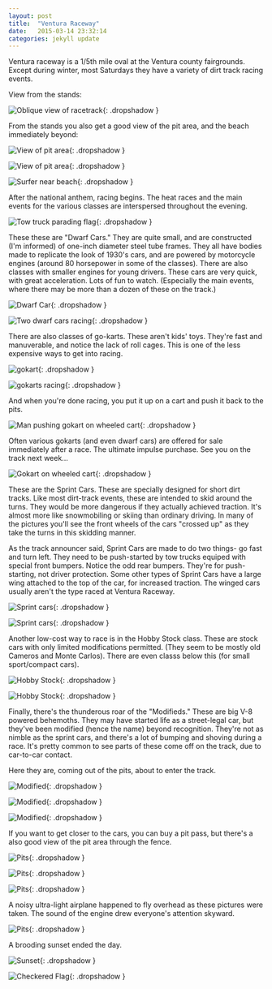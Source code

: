 ```yaml
---
layout: post
title:  "Ventura Raceway"
date:   2015-03-14 23:32:14
categories: jekyll update
---
```

Ventura raceway is a 1/5th mile oval at the Ventura county fairgrounds.   Except during winter, most Saturdays they have a variety of dirt track racing events.    

View from the stands:  

![Oblique view of racetrack](/images/ventura_raceway/the_venue.png){: .dropshadow }  

From the stands you also get a good view of the pit area, and the beach immediately beyond:  

![View of pit area](/images/ventura_raceway/view_from_stand1.png){: .dropshadow }  

![View of pit area](/images/ventura_raceway/view_from_stand2.png){: .dropshadow }  

![Surfer near beach](/images/ventura_raceway/view_from_stand3.png){: .dropshadow }  

After the national anthem, racing begins.  The heat races and the main events for the various classes are interspersed throughout the evening.  

![Tow truck parading flag](/images/ventura_raceway/anthem.png){: .dropshadow }  

These these are "Dwarf Cars."   They are quite small, and are constructed (I'm informed) of one-inch diameter steel tube frames.  They all have bodies made to replicate the look of 1930's cars, and are powered by motorcycle engines (around 80 horsepower in some of the classes).   There are also classes with smaller engines for young drivers.  These cars are very quick, with great acceleration.  Lots of fun to watch.  (Especially the main events, where there may be more than a dozen of these on the track.)  

![Dwarf Car](/images/ventura_raceway/dwarf_car1.png){: .dropshadow }  

![Two dwarf cars racing](/images/ventura_raceway/dwarf_cars2.png){: .dropshadow }  

There are also classes of go-karts.  These aren't kids' toys.  They're fast and manuverable, and notice the lack of roll cages.  This is one of the less expensive ways to get into racing.  

![gokart](/images/ventura_raceway/gocart.png){: .dropshadow }  

![gokarts racing](/images/ventura_raceway/gokart2.png){: .dropshadow }  

And when you're done racing, you put it up on a cart and push it back to the pits.  

![Man pushing gokart on wheeled cart](/images/ventura_raceway/gokart3.png){: .dropshadow }  

Often various gokarts (and even dwarf cars) are offered for sale immediately after a race.  The ultimate impulse purchase. See you on the track next week...  

![Gokart on wheeled cart](/images/ventura_raceway/gokart_cart.png){: .dropshadow }  

These are the Sprint Cars.   These are specially designed for short dirt tracks.  Like most dirt-track events, these are intended to skid around the turns.  They would be more dangerous if they actually achieved traction. It's almost more like snowmobiling or skiing than ordinary driving.  In many of the pictures you'll see the front wheels of the cars "crossed up" as they take the turns in this skidding manner.  

As the track announcer said, Sprint Cars are made to do two things- go fast and turn left.   They need to be push-started by tow trucks equiped with special front bumpers.  Notice the odd rear bumpers.   They're for push-starting, not driver protection.  Some other types of Sprint Cars have a large wing attached to the top of the car, for increased traction.   The winged cars usually aren't the type raced at Ventura Raceway.

![Sprint cars](/images/ventura_raceway/sprint.png){: .dropshadow }  

![Sprint cars](/images/ventura_raceway/sprint_cars3.png){: .dropshadow }  

Another low-cost way to race is in the Hobby Stock class.   These are stock cars with only limited modifications permitted.  (They seem to be mostly old Cameros and Monte Carlos).  There are even classs below this (for small sport/compact cars).

![Hobby Stock](/images/ventura_raceway/hobby_stock.png){: .dropshadow }  

![Hobby Stock](/images/ventura_raceway/hobby_stock2.png){: .dropshadow }  

Finally, there's the thunderous roar of the "Modifieds."   These are big V-8 powered behemoths.  They may have started life as a street-legal car, but they've been modified (hence the name) beyond recognition.   They're not as nimble as the sprint cars, and there's a lot of bumping and shoving during a race.   It's pretty common to see parts of these come off on the track, due to car-to-car contact.  

Here they are, coming out of the pits, about to enter the track.

![Modified](/images/ventura_raceway/modifieds.png){: .dropshadow }  

![Modified](/images/ventura_raceway/modified2.png){: .dropshadow }  

![Modified](/images/ventura_raceway/modified3.png){: .dropshadow }  

If you want to get closer to the cars, you can buy a pit pass, but there's a also good view of the pit area through the fence.  

![Pits](/images/ventura_raceway/pit_scene.png){: .dropshadow }  

![Pits](/images/ventura_raceway/pit_scene3.png){: .dropshadow }  

![Pits](/images/ventura_raceway/pit_scene4.png){: .dropshadow }  

A noisy ultra-light airplane happened to fly overhead as these pictures were taken. The sound of the engine drew everyone's attention skyward.  

![Pits](/images/ventura_raceway/pit_scene5.png){: .dropshadow }  

A brooding sunset ended the day.

![Sunset](/images/ventura_raceway/sunset.png){: .dropshadow }  

![Checkered Flag](/images/ventura_raceway/checkered_flag2.png){: .dropshadow }  





